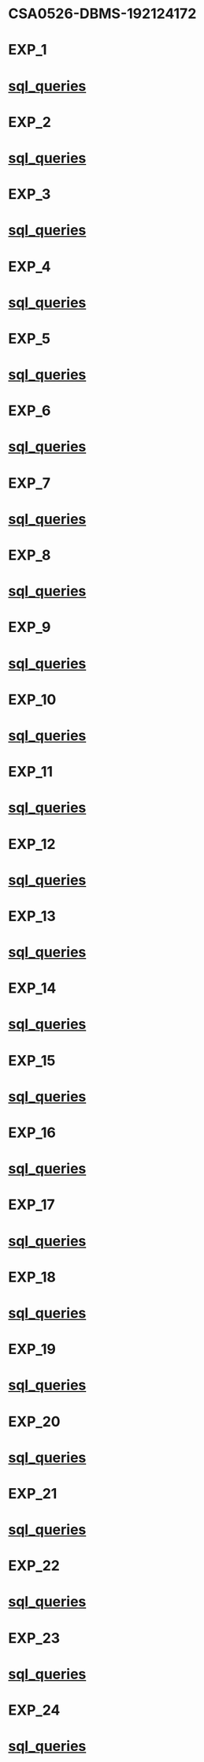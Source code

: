 # CSA0526-DBMS-192124172
# EXP_1
# [sql_queries](https://github.com/santhoshn04/CSA0526-DBMS-192124172/blob/main/santhosh%20exp(1).txt)
# EXP_2
# [sql_queries](https://github.com/santhoshn04/CSA0526-DBMS-192124172/blob/main/santhosh%20exp%20(2).txt)
# EXP_3
# [sql_queries](https://github.com/santhoshn04/CSA0526-DBMS-192124172/blob/main/santhosh%20exp(3).txt)
# EXP_4
# [sql_queries](https://github.com/santhoshn04/CSA0526-DBMS-192124172/blob/main/santhosh%20exp%20(4).txt)
# EXP_5
# [sql_queries](https://github.com/santhoshn04/CSA0526-DBMS-192124172/blob/main/santhosh%20exp%20(5).txt)
# EXP_6
# [sql_queries](https://github.com/santhoshn04/CSA0526-DBMS-192124172/blob/main/santhosh%20exp%20(6).txt)
# EXP_7
# [sql_queries](https://github.com/santhoshn04/CSA0526-DBMS-192124172/blob/main/santhosh%20exp%20(7).txt)
# EXP_8
# [sql_queries](https://github.com/santhoshn04/CSA0526-DBMS-192124172/blob/main/santhosh%20exp(8).txt)
# EXP_9
# [sql_queries](https://github.com/santhoshn04/CSA0526-DBMS-192124172/blob/main/santhosh%20exp(9).txt)
# EXP_10
# [sql_queries](https://github.com/santhoshn04/CSA0526-DBMS-192124172/blob/main/santhosh%20exp(10).txt)
# EXP_11
# [sql_queries](https://github.com/santhoshn04/CSA0526-DBMS-192124172/blob/main/santhosh%20exp(11).txt)
# EXP_12
# [sql_queries](https://github.com/santhoshn04/CSA0526-DBMS-192124172/blob/main/santhosh%20exp(12).txt)
# EXP_13
# [sql_queries](https://github.com/santhoshn04/CSA0526-DBMS-192124172/blob/main/santhosh%20exp(13).txt)
# EXP_14
# [sql_queries](https://github.com/santhoshn04/CSA0526-DBMS-192124172/blob/main/santhosh%20exp(14).txt)
# EXP_15
# [sql_queries](https://github.com/santhoshn04/CSA0526-DBMS-192124172/blob/main/santhosh%20exp(15).txt)
# EXP_16
# [sql_queries](https://github.com/santhoshn04/CSA0526-DBMS-192124172/blob/main/santhosh%20exp(16).txt)
# EXP_17
# [sql_queries](https://github.com/santhoshn04/CSA0526-DBMS-192124172/blob/main/santhosh%20exp(17).txt)
# EXP_18
# [sql_queries](https://github.com/santhoshn04/CSA0526-DBMS-192124172/blob/main/santhosh%20exp(18).txt)
# EXP_19
# [sql_queries](https://github.com/santhoshn04/CSA0526-DBMS-192124172/blob/main/santhosh%20exp(19).txt)
# EXP_20
# [sql_queries](https://github.com/santhoshn04/CSA0526-DBMS-192124172/blob/main/santhosh%20exp(20).txt)
# EXP_21
# [sql_queries](https://github.com/santhoshn04/CSA0526-DBMS-192124172/blob/main/santhosh%20exp(21).txt)
# EXP_22
# [sql_queries](https://github.com/santhoshn04/CSA0526-DBMS-192124172/blob/main/santhosh%20exp(22).txt)
# EXP_23
# [sql_queries](https://github.com/santhoshn04/CSA0526-DBMS-192124172/blob/main/santhosh%20exp(23).txt)
# EXP_24
# [sql_queries](https://github.com/santhoshn04/CSA0526-DBMS-192124172/blob/main/santhosh%20exp(24).txt)
